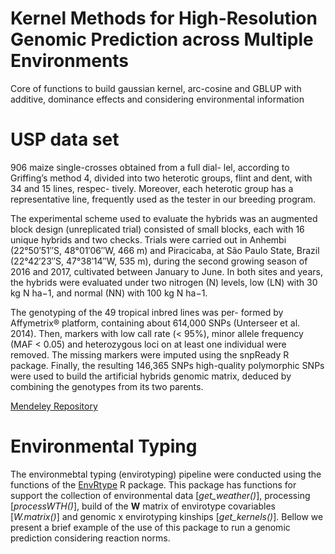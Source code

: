 # Kernel Methods for High-Resolution Genomic Prediction across Multiple Environments
Core of functions to build gaussian kernel, arc-cosine and GBLUP with additive, dominance effects and considering environmental information


# USP data set

906 maize single-crosses obtained from a full dial- lel, according to Griffing’s method 4, divided into two heterotic groups, flint and dent, with 34 and 15 lines, respec- tively. Moreover, each heterotic group has a representative line, frequently used as the tester in our breeding program.

The experimental scheme used to evaluate the hybrids was an augmented block design (unreplicated trial) consisted of small blocks, each with 16 unique hybrids and two checks. Trials were carried out in Anhembi (22°50′51′′S, 48°01′06′′W, 466 m) and Piracicaba, at São Paulo State, Brazil (22°42′23′′S, 47°38′14′′W, 535 m), during the second growing season of 2016 and 2017, cultivated between January to June. In both sites and years, the hybrids were evaluated under two nitrogen (N) levels, low (LN) with 30 kg N ha−1, and normal (NN) with 100 kg N ha−1.

The genotyping of the 49 tropical inbred lines was per- formed by Affymetrix® platform, containing about 614,000 SNPs (Unterseer et al. 2014). Then, markers with low call rate (< 95%), minor allele frequency (MAF < 0.05) and heterozygous loci on at least one individual were removed. The missing markers were imputed using the snpReady R package. Finally, the resulting 146,365 SNPs high-quality polymorphic SNPs were used to build the artificial hybrids genomic matrix, deduced by combining the genotypes from its two parents.

[Mendeley Repository](https://data.mendeley.com/datasets/tpcw383fkm/3)


# Environmental Typing

The environmebtal typing (envirotyping) pipeline were conducted using the functions of the [EnvRtype](https://github.com/allogamous/EnvRtype) R package. This package has functions for support the collection of environmental data [*get_weather()*], processing [*processWTH()*], build of the **W** matrix of envirotype covariables [*W.matrix()*] and genomic x envirotyping kinships [*get_kernels()*]. Bellow we present a brief example of the use of this package to run a genomic prediction considering reaction norms.


